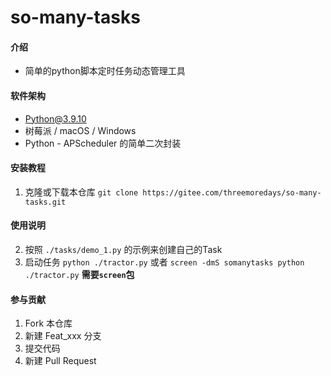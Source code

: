 # so-many-tasks

#### 介绍
-   简单的python脚本定时任务动态管理工具

#### 软件架构
-   Python@3.9.10
-   树莓派 / macOS / Windows
-   Python - APScheduler 的简单二次封装

#### 安装教程
1.  克隆或下载本仓库 `git clone https://gitee.com/threemoredays/so-many-tasks.git`

#### 使用说明
2.  按照 `./tasks/demo_1.py` 的示例来创建自己的Task
3.  启动任务 `python ./tractor.py` 或者 `screen -dmS somanytasks python ./tractor.py` **需要`screen`包**

#### 参与贡献
1.  Fork 本仓库
2.  新建 Feat_xxx 分支
3.  提交代码
4.  新建 Pull Request

